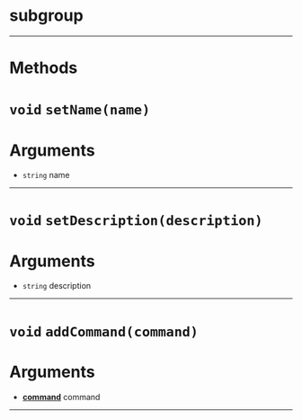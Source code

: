# subgroup


---
# Methods
# `void` `setName(name)`
# Arguments
* `string` name  

---
# `void` `setDescription(description)`
# Arguments
* `string` description  

---
# `void` `addCommand(command)`
# Arguments
* **[command](https://github.com/devonium/gm-discordAPI/blob/doc/command.md#command)** command  

---
